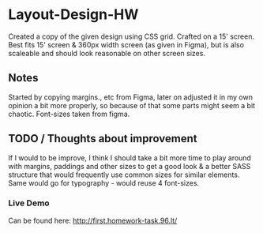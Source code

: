 # Layout-Design-HW
Created a copy of the given design using CSS grid.
Crafted on a 15' screen. Best fits 15' screen & 360px width screen (as given in Figma), but is also scaleable and should look reasonable on other screen sizes.

## Notes
Started by copying margins., etc from Figma, later on adjusted it in my own opinion a bit more properly, so because of that some parts might seem a bit chaotic.
Font-sizes taken from figma.

## TODO / Thoughts about improvement
If I would to be improve, I think I should take a bit more time to play around with margins, paddings and other sizes to get a good look & a better SASS structure that would frequently use common sizes for similar elements. Same would go for typography - would reuse 4 font-sizes.

### Live Demo
Can be found here: http://first.homework-task.96.lt/
